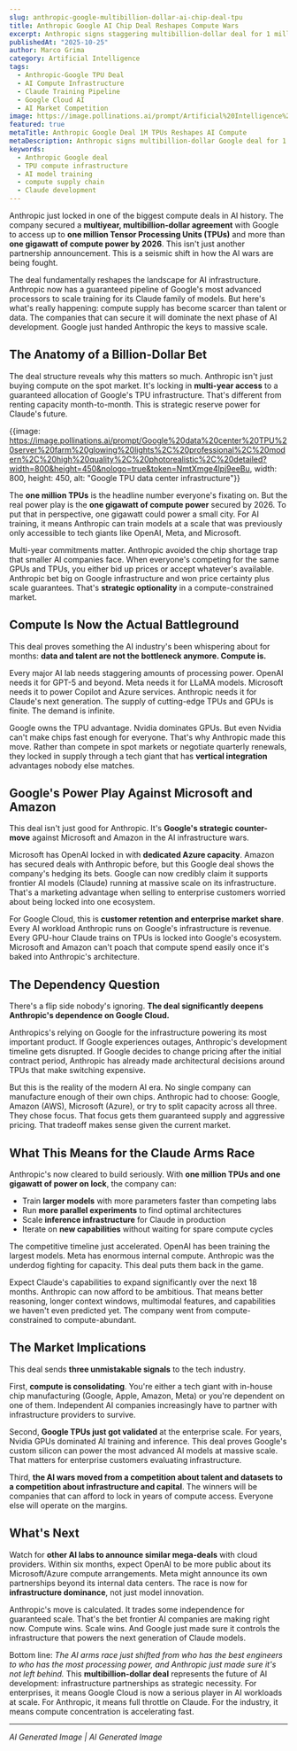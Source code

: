 ```yaml
---
slug: anthropic-google-multibillion-dollar-ai-chip-deal-tpu
title: Anthropic Google AI Chip Deal Reshapes Compute Wars
excerpt: Anthropic signs staggering multibillion-dollar deal for 1 million Google TPUs and 1+ gigawatt of compute power. Compute is now the scarcest resource in AI.
publishedAt: "2025-10-25"
author: Marco Grima
category: Artificial Intelligence
tags:
  - Anthropic-Google TPU Deal
  - AI Compute Infrastructure
  - Claude Training Pipeline
  - Google Cloud AI
  - AI Market Competition
image: https://image.pollinations.ai/prompt/Artificial%20Intelligence%20technology%2C%20Anthropic%20Google%20deal%2C%20TPU%20compute%20infrastructure%2C%20professional%2C%20modern%2C%20high%20quality%2C%20photorealistic%2C%20detailed?width=1200&height=600&nologo=true&token=NmtXmge4lpj9eeBu
featured: true
metaTitle: Anthropic Google Deal 1M TPUs Reshapes AI Compute
metaDescription: Anthropic signs multibillion-dollar Google deal for 1 million TPUs and 1+ gigawatt compute power by 2026. Compute becomes scarcest AI resource.
keywords:
  - Anthropic Google deal
  - TPU compute infrastructure
  - AI model training
  - compute supply chain
  - Claude development
---
```


Anthropic just locked in one of the biggest compute deals in AI history. The company secured a **multiyear, multibillion-dollar agreement** with Google to access up to **one million Tensor Processing Units (TPUs)** and more than **one gigawatt of compute power by 2026**. This isn't just another partnership announcement. This is a seismic shift in how the AI wars are being fought.

The deal fundamentally reshapes the landscape for AI infrastructure. Anthropic now has a guaranteed pipeline of Google's most advanced processors to scale training for its Claude family of models. But here's what's really happening: compute supply has become scarcer than talent or data. The companies that can secure it will dominate the next phase of AI development. Google just handed Anthropic the keys to massive scale.

## The Anatomy of a Billion-Dollar Bet

The deal structure reveals why this matters so much. Anthropic isn't just buying compute on the spot market. It's locking in **multi-year access** to a guaranteed allocation of Google's TPU infrastructure. That's different from renting capacity month-to-month. This is strategic reserve power for Claude's future.

{{image: https://image.pollinations.ai/prompt/Google%20data%20center%20TPU%20server%20farm%20glowing%20lights%2C%20professional%2C%20modern%2C%20high%20quality%2C%20photorealistic%2C%20detailed?width=800&height=450&nologo=true&token=NmtXmge4lpj9eeBu, width: 800, height: 450, alt: "Google TPU data center infrastructure"}}

The **one million TPUs** is the headline number everyone's fixating on. But the real power play is the **one gigawatt of compute power** secured by 2026. To put that in perspective, one gigawatt could power a small city. For AI training, it means Anthropic can train models at a scale that was previously only accessible to tech giants like OpenAI, Meta, and Microsoft.

Multi-year commitments matter. Anthropic avoided the chip shortage trap that smaller AI companies face. When everyone's competing for the same GPUs and TPUs, you either bid up prices or accept whatever's available. Anthropic bet big on Google infrastructure and won price certainty plus scale guarantees. That's **strategic optionality** in a compute-constrained market.

## Compute Is Now the Actual Battleground

This deal proves something the AI industry's been whispering about for months: **data and talent are not the bottleneck anymore. Compute is.**

Every major AI lab needs staggering amounts of processing power. OpenAI needs it for GPT-5 and beyond. Meta needs it for LLaMA models. Microsoft needs it to power Copilot and Azure services. Anthropic needs it for Claude's next generation. The supply of cutting-edge TPUs and GPUs is finite. The demand is infinite.

Google owns the TPU advantage. Nvidia dominates GPUs. But even Nvidia can't make chips fast enough for everyone. That's why Anthropic made this move. Rather than compete in spot markets or negotiate quarterly renewals, they locked in supply through a tech giant that has **vertical integration** advantages nobody else matches.

## Google's Power Play Against Microsoft and Amazon

This deal isn't just good for Anthropic. It's **Google's strategic counter-move** against Microsoft and Amazon in the AI infrastructure wars.

Microsoft has OpenAI locked in with **dedicated Azure capacity**. Amazon has secured deals with Anthropic before, but this Google deal shows the company's hedging its bets. Google can now credibly claim it supports frontier AI models (Claude) running at massive scale on its infrastructure. That's a marketing advantage when selling to enterprise customers worried about being locked into one ecosystem.

For Google Cloud, this is **customer retention and enterprise market share**. Every AI workload Anthropic runs on Google's infrastructure is revenue. Every GPU-hour Claude trains on TPUs is locked into Google's ecosystem. Microsoft and Amazon can't poach that compute spend easily once it's baked into Anthropic's architecture.

## The Dependency Question

There's a flip side nobody's ignoring. **The deal significantly deepens Anthropic's dependence on Google Cloud.**

Anthropics's relying on Google for the infrastructure powering its most important product. If Google experiences outages, Anthropic's development timeline gets disrupted. If Google decides to change pricing after the initial contract period, Anthropic has already made architectural decisions around TPUs that make switching expensive.

But this is the reality of the modern AI era. No single company can manufacture enough of their own chips. Anthropic had to choose: Google, Amazon (AWS), Microsoft (Azure), or try to split capacity across all three. They chose focus. That focus gets them guaranteed supply and aggressive pricing. That tradeoff makes sense given the current market.

## What This Means for the Claude Arms Race

Anthropic's now cleared to build seriously. With **one million TPUs and one gigawatt of power on lock**, the company can:

- Train **larger models** with more parameters faster than competing labs
- Run **more parallel experiments** to find optimal architectures
- Scale **inference infrastructure** for Claude in production
- Iterate on **new capabilities** without waiting for spare compute cycles

The competitive timeline just accelerated. OpenAI has been training the largest models. Meta has enormous internal compute. Anthropic was the underdog fighting for capacity. This deal puts them back in the game.

Expect Claude's capabilities to expand significantly over the next 18 months. Anthropic can now afford to be ambitious. That means better reasoning, longer context windows, multimodal features, and capabilities we haven't even predicted yet. The company went from compute-constrained to compute-abundant.

## The Market Implications

This deal sends **three unmistakable signals** to the tech industry.

First, **compute is consolidating**. You're either a tech giant with in-house chip manufacturing (Google, Apple, Amazon, Meta) or you're dependent on one of them. Independent AI companies increasingly have to partner with infrastructure providers to survive.

Second, **Google TPUs just got validated** at the enterprise scale. For years, Nvidia GPUs dominated AI training and inference. This deal proves Google's custom silicon can power the most advanced AI models at massive scale. That matters for enterprise customers evaluating infrastructure.

Third, **the AI wars moved from a competition about talent and datasets to a competition about infrastructure and capital**. The winners will be companies that can afford to lock in years of compute access. Everyone else will operate on the margins.

## What's Next

Watch for **other AI labs to announce similar mega-deals** with cloud providers. Within six months, expect OpenAI to be more public about its Microsoft/Azure compute arrangements. Meta might announce its own partnerships beyond its internal data centers. The race is now for **infrastructure dominance**, not just model innovation.

Anthropic's move is calculated. It trades some independence for guaranteed scale. That's the bet frontier AI companies are making right now. Compute wins. Scale wins. And Google just made sure it controls the infrastructure that powers the next generation of Claude models.

Bottom line: *The AI arms race just shifted from who has the best engineers to who has the most processing power, and Anthropic just made sure it's not left behind.* This **multibillion-dollar deal** represents the future of AI development: infrastructure partnerships as strategic necessity. For enterprises, it means Google Cloud is now a serious player in AI workloads at scale. For Anthropic, it means full throttle on Claude. For the industry, it means compute concentration is accelerating fast.

---

*AI Generated Image | AI Generated Image*